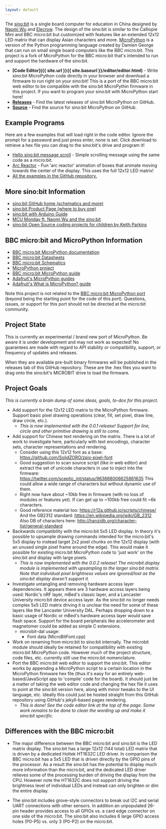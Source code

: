 ```yaml
---
layout: default
---
```

The [sino:bit](https://github.com/sinobitorg/hardware) is a single board
computer for education in China designed by [Naomi
Wu](https://twitter.com/realsexycyborg?lang=en) and
[Elecrow](https://www.elecrow.com). The design of the sino:bit is similar  to
the Calliopie Mini and BBC micro:bit but customized with features like an
extended 12x12 LED matrix that can display Asian characters and more.
[MicroPython](http://www.micropython.org) is a version of the Python programming
language created by Damien George that can run on small single board computers
like the BBC micro:bit. This project is a fork of MicroPython for the BBC
micro:bit that's intended to run and support the hardware of the sino:bit.

-   **[Code Editor]({{ site.url }}{{ site.baseurl }}/editor/editor.html)** - Write sino:bit MicroPython code directly in your
    browser and download a firmware to run right on your sino:bit!  This is a
    port of the BBC micro:bit web editor to be compatible with the sino:bit
    MicroPythin firmware in this project.  If you want to program your sino:bit
    with MicroPython start here!
-   **[Releases](https://github.com/tdicola/sinobit-micropython/releases)** -
    Find the latest releases of sino:bit MicroPython on GitHub.
-   **[Source](https://github.com/tdicola/sinobit-micropython)** - Find the
    source for sino:bit MicroPython on GitHub.

## Example Programs

Here are a few examples that will load right in the code editor.  Ignore the
prompt for a password and just press enter, none is set. Click download
to retrieve a hex file you can drag to the sino:bit's drive and program it!

-   [Hello sino:bit message scroll](https://tdicola.github.io/sinobit-micropython/editor/editor.html?n=U2FsdGVkX19OZgL5SE%2FD4W00fsSqF5lku5amyGYUdMM%3D&c=U2FsdGVkX1%2FW6HbRDRo0VnM8WMiouQkKtrXZNg6PRPotusuRWXNPlT2g346t07JK&s=U2FsdGVkX1%2B%2BWgukDIVDp4%2BcmR8sooljcBRNItbSufr1ze%2BeNwwvl7554qmbu3oCDetd0oK6f0P%2FfGznJEIA2ZC1LkhKcVUeKdo1x68xUWd9UkoMGPiqrXdfkmO%2Fk7vc1VaDLGN5C2oWLKsTu16ITSVeN%2FF776Iv4hpUNs%2Fhb2DwIRN7zAiVzVyx13H%2BmhnXMLZSWi14OvXrwq8JKeqDk%2F%2FUx%2BoYoV%2FWg59ZRbqQUmM%3D&h=) - Simple scrolling message using the same code as a micro:bit.
-   [Arc Reactor](https://tdicola.github.io/sinobit-micropython/editor/editor.html?n=U2FsdGVkX1939aVlzc3G3ozmcjeEzDDlXMxv5Qb5A9g%3D&c=U2FsdGVkX189q%2FN%2BkOLdZjQDwjYUqo0PdYN%2B%2BQPGzr2pdkkFGjkiZppKLKVTOd6b&s=U2FsdGVkX1%2B81lkkyRNUSnF%2Bc%2BEgcPjX6OhP6UC2ULW%2B1MfLkyovadCsLtCQYKTp%2FuL3qizSemUeuHlaLQC%2Brjs8cFV1Fs4InCrENvUCE2K%2BXJVDBYC5ZdgLorOzYlInEkbovJjMrq28vEWlRFiX38Zo2NEksDcCTRg8FeZvXpMWucz7xR%2FsDZNaQdfFebK%2BvhugLLFpwjLY1nPFdbYmwS9caHx2tcsZ7%2BxIVTF6cACN2y2htaaV9iqRrzgQ722FiybQvK2kLPoTUF3D7S52fDt%2Bo7zLVrNPWH1L0d8kbiZm%2F%2BjOCc7HaMRJ5kTzMM87lQ6oXzR6yl9r8GvbJbOw9PFmoKBV2dovayieY%2FtA1Enh1JsxqWseAgwRdk640wY16QAGoWw1ShNdTjqZaB7U%2FTCxcYuvwFpT10ACkaEDDVl94sOFND%2BlmJAR3IYhkaYxNHoXaVZJLzzaEFJD%2FumRltsJXEvW90Dr1J9T8oqh4uNfLP3fo1BTi%2BX17KqJPW1vod%2FIhzhrJ8mNt1%2FcY77Fqx3PF%2FfkK4CuaS%2B5FSbTegLug8j0VY2cj1MBVSK39P6Qfn7X%2B5AoGkv956GEtYQS0kk0%2FjpX0nKQVJDTSfhNivS6%2Bzui8vwZVA2VoKk1WZQatil8SHFmMtgMAoygGqHdzwl2zwJ4R8ye9wzfgF1wElqGQJNcyi4etzif0fX9DY1EZI1I5ibbCFYCugNAYX3%2BdwUyPEQkdpJe3E0H%2Bqx%2BHe690ZlHeMCzthGA%2B22aynS4mJx98VyJDQdMr54Kdc8i6vAJbVFl4Wb6KV5mRjE42858CVqmUrluGIPdCaxUAiQAxqf3D9%2FhpmM2JwNhA6DHKUHV0clI08XbKvNCX4A%2F8MynlynL8lsv5ee0oMZAmn6DRx33yJd7Api%2F6zoLVrb0D%2FakCwCKdUrMdV4vosaam1gUwdx964X%2B9suVoN9TQ0zX8KMEJjhWR%2BuiCU8jIZRz2GlLpoFqeKSWcpoR8KdHilo0hxkcLuIm7q40REMF4fsZcdJOl6blXUqEafkBp0SrbWS1RLvDNZ%2Fqm82NMaw3e%2BGlAninHJasxX9mH2NuRLr9bCsegr9PMwIdAAbfCpGZKTA3Enmd5f1BaQ0Ve7sK5NAY2Va8dw4s%2BEpB6ZQ2cDFR1GG6RPc3zbeDDy3O59V1WiHz4PUvDPkl01cxs6bmJJGDmYdsrzNQeehyH7jDO%2F7nJq4MaiBjyImEwuy6Csb6Wm5Rp4tT%2F9%2Bp8m2SG22WPy0mHZCPWB4Y01sFN4nkY9ki%2BQlXccp%2B58aIbgFO%2Bz92UzBdKXv24GGFY0p7ywkWz9XPtnPOTvDqTCkRCRX%2F471aUA%2FbBoo9jZEqk86dAv%2BIoqTbM3%2BS5Kw%2BjPXihCHfNLBZojSgOyKpB2ZQsFS%2BNyT7ob11PRm8mw2LHXWYEsq6WB11xA67YmpR4FniEtW3PnHqFjuglOc2KS9zHAk8p5LKXLGFvV4urkrB7rAgCbZNxrIrkk5ybnAhZp%2FYPSCMbkPc5eyrabhP5GHJGv%2B8IAtLYdEn4ifr6%2FnE91PnIlYFBgA7Xsr5i8wcgh7BqTvTAIhIbqOFAitEdXBnu9Czit0338KuCL2trbis0rv5GiH4%2FKnSPGeda0ZMm4B99CQxDmNAQIRn%2BvcucXJPmffiS1CjbgSZ9iexYCd0%2Brvb1VqKQgz5scnUlus5IFeIUeAOhARColamsZy5AZcl7NJnaa50Mx1PnBH%2F0eZhQ3WU0RbuVwFh84EIQoqrNhCHHZN4MFVfMFSA9ete9LNec5JttV6ytP9GCuzhea1NzUGt0I8Rh8TSqm32BsIz0%2F5qHquk%2B2Qwerrdivcv5f70yVIPwBjyPhWF63O8v1p2rsv7MULorOZBeLhNB93f4lw5PdCd0kianQSpuug4pi3G%2B9l02sux1NZjMYMwlv6Vl3UcrAzp2zZbou5sXOq62tOWzK8iZ6Da4h3wc%2BDjk0%2FAi0fOxNplQY41XZQUD5SuEav8HktVjkhwZitcodQ5leQjaaHMWG6hs9sk%2F%2Fn%2F%2B7tKrEartE3oqPf6It6j3QLv%2Flarho%2F56QrHK0fhOwJo72oB3o97p%2F1F0Q3QRntbxDz9fywdHpkp0VnsSMcQeIKZyBR3s3Ox%2Fo%2B41KbHRWalgI5fk%2BYJqm37ruubOT71gUPnhFbU%2F1vdkTU%2Bg7rbFjLCJUN0I5iXA8cbJIa53IZyUVTaYvvwWm3csuwnovxQom%2B%2Bi0LUuYHNWd9D9qSlvDDfxO1ToP%2BQgZZzH8igCBYN%2BYe9SSJIhLWwpNHsmsu%2F%2FSJKWe2%2B66j%2B0PZPSqGGK6OkTX1Po%2FpJfr8JXo89Llb8AvaL5hHJ0rOWU97t2xzPasSUasgessczgNFyolAOin36NFuyVUWqus2PCOysLezo0wIz5sUYIxkB23sLUdRiljjmNc99zOTZBJFWICi19vBKlYymyT2gHXNi9QIqMkcDzM%2B2%2BPNHa1xyr7XF6yZNb498p5ydx%2Fefdq5%2Bop2gSL8FpL2yxR6NWgS6bGGnu%2BJwWIW6OBOHmgCn%2BSUJn0NPh8B11EKpZ4WZ1%2FWZoRctSsRtZSgKfk4BFUxAqMp1Hx959CXkSrFsb%2BNhORlLeWN%2BvMsT2gV2pzjoRgsM4o8Inj0lW2h91PK0PTvdMp0NLBT%2FGr1hlEcXBSYl1EKcllYizb0ibpYo1QFDzJDHaL0MHd8HLf14lZNZZofibstSDw8jjX%2BUqLDWSgOT36EZcthh5hhYgX%2F0%2FVIlaJFQP0neovVso9stqcSH%2FKYRrlAqZAZjXZhnunEtdAhlH%2BXgOfLapKR26lkdhNFAwxybrTQeoJcDXkT9xxDkQK%2BKx9b8nBsdQHNQp0k0o8TVDpWULY0Arani3nf5EQp9RLljO%2FlDkuYlUJy7NToC%2FOH7dMIgUNx3AZwvuB0VU8szbpRGUmIidw490XTpV4ApzKBdC%2BZHaqDjSWkMRVPJGeuy7XH%2FjnLCc4UMDF143FI1R9agTivT2cFePxePoD9zCZkvaUeFllPiYsJRfyz%2BPCHQs%2F0LCY%2Fu3BwzrSBj9lmAf9X3znolHUlFZbNxSwKTg2zS3rApDn2N2KxtSC9zvzNP%2B7OCY4zZi%2B%2BbJeQ8MWIpPEHsdX7acORJLewA18%2FgcHKX5AKkswESA7Pe28T%2BwF643F7vtTxwtipYA3mk%2FaWO0uf5uqFwnUkdn7t%2Bk7KBKMqdcSnZ0AUzQtgTsjgNX7mtiixlKPl%2BYxs4g57J1i1jEfSbW6gKqUtcYTkD9BBcgHEvq1SPWN%2FATL4Qcc87SWdQFrCkh58Lufd9b6VVG%2BTJU5kSEJcxlPvw3l3LkA3kb1Bq6%2BLEqHky79RtWmE55heBkqsXTBKodAJdjhmv5Kxj1e9mR0BkprU7fLXRGg5C8TBURo40hx%2Bsrq6rv30YnkxrYB5q%2FOEoezSQYD9%2BwzP0ad0lcOQwMyQ7e7rLCBJwRc%2FiB%2Be89ZkEUOITlGaohVhrqwjAXYi50KjAYivqOw60%2FGzu2poFcxfLWVaH1OBWbKQCYAqNp2IHWVJxnLzKXs3cxBiFl5VtWlkEu830wbgpYUwkDY%2FfbFdprKEOTprcyETDbrctzZ7XtgjmFymtzuV33gbTgaifkwmon6sEsoaElmRCDBb4oLmTN6JnHupsz3VQ%2FRsHi8C3A3jdkGxIXggifnotu4GR%2FBcfGtOA1N2ONfOdYlnWOwl4sZm6a60PEEMBSLFp1k3DA%2Bh5zlxKSjldKvXT2VSjQq0yexqt38C8l8smyv%2BYq%2FxvT%2BgiPufgec%2BS2R82f%2FiZdq%2F7btyeT7z4ZYKS5DX9JJ%2FHy8l18zgdGpP0DMOFCs35Qywq694pq86osOywt2Do3MQmtijKpcgBorRGaixgtzJxflSn14oJunaIi1%2B8GfjI52I4yj%2FEUK39s40PYrL1X9L3rlkApmzRQHKm9JSqhbSRDi2NT9V6COqTEa%2BdiFlIq%2BElJ3yxkr6tLoWT9%2FEjvekmVqoQHWLH3leQcNQ3FRi%2Fwv7WP4EOTHrDeCkpBV8zmVEA8vu95QYtC9Osf2c3Wo9Mn8x%2BY5ZMXXmN6NDSRn35%2FLIdfpH7N2KjQVbDmjfbXwcKCOWQN6LIxnW%2FyCZ7rMCMRhH0poELhQsAfRiSAk9WXgN%2B5TGSIvFVhGBxGLQqkMsBXhXNYoWQiz%2ByJoaiwM%2BBIE5Cnf6hr7nlCDxYAxxsgxc0wbnF7%2BufG%2BKb9Ob08DkvVf%2BTxsVy6Zo5mysmRJxzkMl8EvBupsDBIqmTEYALBlPrwK%2FTonTqJhrF30U0II8mD3xJFtzXVUJVSuvJaDxgeYU40yJkLyhYpGa6hY%2B2GMMVyhdrE73kzrEbadKYQhmoGXlVqGcuo1Q2cogiDpGlGagJJ3M3KMfJEv8w0i9hPc0JTldcafjOPGBsgjQPRxWqMHQ3igd%2Fllj6d9C7LK0woJtw9fkacUzfu8aqjNi21%2Bz0KaSRJmSrfSU%2B4twrWpItDoIRTel9Q71GwZYZcuLhN13pZbaqkecG7NW7QSNSjgYqxzESo0mQOwbpylKIUAARbr60iWaTY3qOUoCwqhNVGWrijTV1h54oIcjhmLlAeSZf9u3sk99V%2Fm3SDlJJ0hhXzQLvd%2FtMmt41s6gfCCpiZApKAHrkz17%2BxQjTw7B0B%2ByrqYWAhGu2JNZ7h3MJBycOWuP9UYqlIXHmcbvl0UyUt%2BnuK24A83ZrXipCbVuhUkurhYmPpNeJG77zLOwn4zuMdZkOoMu2lhSuVE%2BhAQtvoe696LoV3uXzFcC9j%2B%2B53vPieYfrNWHY5UEVGta7rB1lqeWMNx7VtZsBEdGsLALJHsVllcppZQB3FbtYaqUgbU9WINiHjDFlUj2V96n5YrNhx%2BIHtNf3WM57hMhlMzWE8R0r%2BgCnPSjdpef72xsx%2Ba%2BFP8PWyuUJfL%2Fzf1UYOepajZmW4ZHKqd6FQmelIYVY7BJ4cX3RwyRrQ3Cfg1gfn5fFk5NhQfKopuvVzaRDIXphx8kr8q%2FUWTTb3Yh%2BQ87eLP0xyU4r8A9Yb3ZijKLTk7UCXyUzZcTeBpuJ%2FzchO64NFOAxYeRTkx50xDFPyBrBNGyC2T52KWBvMKMxTcyKUo05vdaPCO0NzrR6ho5n2Osr1DKAr0ScWs7zEuUrJ27xBBXubkqY7MZyxLQI%2BGaITtpO%2FTR%2FhN5hD9JY5n%2F%2BzfKdXrs%2B2uJgyA%2BxTU9DcFEp8q61I8NEpVhxQtr7YFGMctUqvI8BrvezG6g1FNeV0qMJj5W0GiJprqjk%2BtiAo0C9A3Ie6hWpESCV74NoWLGD822gWeC%2FWSJKyon81CnwtsUkfMIEJSh03UTMRirHG9Mr2cHMaA%3D%3D&h=) - Fun 'arc reactor' animation of boxes that animate moving towards the center of the display.  This uses the full 12x12 LED matrix!
-   [All the examples in the GitHub repository.](https://github.com/tdicola/sinobit-micropython/tree/master/examples)

## More sino:bit Information

-   [sino:bit GitHub home (schematics and more)](https://github.com/sinobitorg/hardware)
-   [sino:bit Product Page (where to buy one)](https://www.elecrow.com/sino-bit-v1-0.html)
-   [sino:bit with Arduino Guide](https://learn.adafruit.com/sino-bit-with-arduino/dastels-overview)
-   [MCU Monday ft. Naomi Wu and the sino:bit](https://www.youtube.com/watch?v=81JzsTOmM28)
-   [sino:bit Open Source coding projects for children by Keith Parkins](https://medium.com/dark-mountain/sino-bit-3691a7decf68)

## BBC micro:bit and MicroPython Information

-   [BBC micro:bit MicroPython documentation](https://microbit-micropython.readthedocs.io/en/latest/)
-   [BBC micro:bit Datasheets](http://tech.microbit.org/hardware/schematic/)
-   [BBC micro:bit Schematics](https://github.com/bbcmicrobit/hardware)
-   [MicroPython project](http://www.micropython.org/)
-   [BBC micro:bit MicroPython guide](http://microbit.org/guide/python/)
-   [Adafruit's MicroPython guides](http://learn.adafruit.com/category/micropython)
-   [Adafruit's What is MicroPython? guide](https://learn.adafruit.com/micropython-basics-what-is-micropython)

Note this project is not related to the [BBC micro:bit MicroPython
port](https://github.com/bbcmicrobit/micropython) (beyond being the starting
point for the code of this port). Questions, issues, or support for this port
should not be directed at the micro:bit community.

## Project State

This is currently an experimental / brand new port of MicroPython.  Be
aware it is under development and may not work as expected!  No guarantees
are made with regard to API stability or compatibility, support, or
frequency of updates and releases.

When they are available pre-built binary firmwares will be published in the
releases tab of this GitHub repository.  These are the .hex files you want
to drag onto the sino:bit's MICROBIT drive to load the firmware.

## Project Goals

_This is currently a brain dump of some ideas, goals, to-dos for this project._

-   Add support for the 12x12 LED matrix to the MicroPython firmware.  Support
    basic pixel drawing operations (clear, fill, set pixel, draw line, draw
    circle, etc.).
    -   _This is now implemented with the 0.0.1 release! Support for line,
        circle and other primitive drawing is still to come._
-   Add support for Chinese text rendering on the matrix.  There is a lot of
    work to investigate here, particularly with text encodings, character sets,
    character representations and rendering.
    -   Consider using this 12x12 font as a base: https://github.com/SolidZORO/zpix-pixel-font
    -   Good suggestion to scan source script (like in web editor) and extract
        the set of unicode characters in use to inject into the firmware:
        https://twitter.com/sceptic_int/status/963668006625861635  This
        could allow a wide range of characters but without dynamic use of them.
    -   Right now have about ~10kb free in firmware (with no loss of modules
        or features yet).  If can get up to ~100kb free could fit ~6k characters.
    -   Good reference material too: https://r12a.github.io/scripts/chinese/
        And the GB2312 standard: https://en.wikipedia.org/wiki/GB_2312  Also DB
        of characters here: http://hanzidb.org/character-list/general-standard
-   Backwards compatibility with the micro:bit 5x5 LED display.  In theory it's
    possible to upsample drawing commands intended for the micro:bit's 5x5
    display to instead target 2x2 pixel chunks on the 12x12 display (with an
    unused single pixel frame around the edge).  This would make it possible for
    existing micro:bit MicroPython code to 'just work' on the sino:bit and display
    with large pixels.
    -   _This is now implemented with the 0.0.2 release!  The microbit.display
        module is implemented with upsampling to the larger sino:bit matrix.
        Note that individual pixel brightness values are ignored/lost as the
        sino:bit display doesn't support it._
-   Investigate untangling and removing hardware access layer dependencies.  It
    appears there are 3 hardware access layers being used: Nordic's nRF layer,
    mBed's classic layer, and a Lancaster University micro:bit device access layer.
    As the sino:bit no longer needs complex 5x5 LED matrix driving it is unclear
    the need for some of these layers like the Lancaster University DAL.  Perhaps
    dropping down to a basic usage of Nordic or mBed's hardware access layer would
    save flash space.  Support for the board peripherals like accelerometer and
    magnetomer could be added as simple C extensions.
    -   microbit-dal usage:
        -   Font data (MicroBitFont.cpp)
-   Work on renaming from micro:bit to sino:bit internally.  The microbit module
    should ideally be retained for compatibility with existing micro:bit MicroPython
    code.  However much of the project structure, code files, etc. currently still
    use the micro:bit nomenclature.
-   Port the BBC micro:bit web editor to support the sino:bit.  This editor works by
    appending a MicroPython script to a certain location in the MicroPython firmware
    hex file (thus it's easy for an entirely web-based/JavaScript app to 'compile'
    code for the board).  It should just be a matter of taking the web editor code
    and changing the hex file it uses to point at the sino:bit version here, along
    with minor tweaks to the UI language, etc.  Ideally this could just be hosted
    straight from this GitHub repository using GitHub's jekyll-based pages rendering.
    -   _This is done!  See the code editor link at the top of the page.  Some work remains to be done to clean the wording up and make it sino:bit specific._

## Differences with the BBC micro:bit

-   The major difference between the BBC micro:bit and sino:bit is the
    LED matrix display.  The sino:bit has a large 12x12 (144 total) LED
    matrix that is driven by a dedicated Holtek HT1632C LED driver.  In
    comparison the BBC micro:bit has a 5x5 LED that is driven directly
    by the GPIO pins of the processor.  As a result the sino:bit has the
    potential to display much more information than the micro:bit, and
    the dedicated LED driver relieves some of the processing burden of
    driving the display from the CPU.  However note the HT1632C does not
    support driving the brightness level of individual LEDs and instead can
    only brighten or dim the entire display.

-   The sino:bit includes grove-style connectors to break out I2C and
    serial UART connections with other sensors.  In addition an unpopulated
    26-pin header provides access to all GPIOs vs. a card edge connector
    on one side of the micro:bit.  The sino:bit also includes 6 large
    GPIO access holes (P0-P5) vs. only 3 (P0-P2) on the micro:bit.
